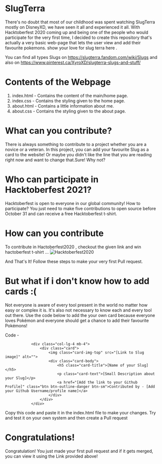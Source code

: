 # SlugTerra

There's no doubt that most  of our childhood was spent watching SlugTerra mostly on DisneyXD, we have seen it all and experienced it all. With Hacktoberfest 2020 coming up and being one of the people who would participate for the very first time, I decided to create this repository that's actually a very basic web-page that lets the user view and add their favourite pokemons. show your love for slug terra here .

You can find all types Slugs on  https://slugterra.fandom.com/wiki/Slugs  and also on https://www.pinterest.ca/XyroXD/slugterra-slugs-and-stuff/ 

# Contents of the Webpage

1. index.html - Contains the content of the main/home page.
2. index.css -  Contains the styling given to the  home page.
3. about.html - Contains a little information about me.
4. about.css -  Contains the styling given to the about page.

# What can you contribute?

There is always something to contribute to a project whether you are a novice or a veteran. In this project, you can add your favourite Slug as a card to the website! Or maybe you didn't like the line that you are reading right now and want to change that.Sure! Why not?

# Who can participate in Hacktoberfest 2021?
Hacktoberfest is open to everyone in our global community!
How to participate? You just need to make five contributions 
to open source before October 31 and can receive a free Hacktoberfest t-shirt.

# How can you contribute
To contribute in Hactoberfest2020 , checkout the given link and win hactoberfest t-shirt ...
![Hacktoberfest2020](https://hacktoberfest.digitalocean.com/assets/HF-full-logo-b05d5eb32b3f3ecc9b2240526104cf4da3187b8b61963dd9042fdc2536e4a76c.svg)


And That's It!
Follow these steps to make your very first Pull request.

# But what if i don't know how to add cards :(

Not everyone is aware of every tool present in the world no matter how easy or complex it is. It's also not necessary to know each and every tool out there. Use the code below to add the your own card because everyone loves Pokémon and everyone should get a chance to add their favourite Pokémons!

Code - 

                <div class="col-lg-4 mb-4">
                    <div class="card">
                        <img class="card-img-top" src="[Link to Slug image]" alt="">
                        <div class="card-body">
                            <h5 class="card-title">[Name of your Slug]</h5>
                            <p class="card-text">[Small Description about your Slug]</p>
                            <a href="[Add the link to your Github Profile]" class="btn btn-outline-danger btn-sm">Contributed by - [Add your Github Username/profile name]</a>
                        </div>
                    </div>
                </div>

Copy this code and paste it in the index.html file to make your changes. Try and test it on your own system and then create a Pull request


# Congratulations!

Congratulation! You just made your first pull request and if it gets merged, you can view it using the Link provided above!

